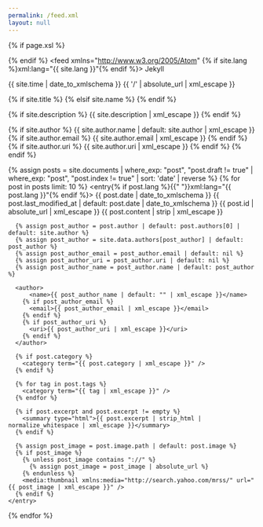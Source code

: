 ```yaml
---
permalink: /feed.xml
layout: null
---
```

<?xml version="1.0" encoding="utf-8"?>
{% if page.xsl %}
  <?xml-stylesheet type="text/xml" href="{{ '/feed.xslt.xml' | absolute_url }}"?>
{% endif %}
<feed xmlns="http://www.w3.org/2005/Atom" {% if site.lang %}xml:lang="{{ site.lang }}"{% endif %}>
  <generator uri="https://jekyllrb.com/" version="{{ jekyll.version }}">Jekyll</generator>
  <link href="{{ page.url | absolute_url }}" rel="self" type="application/atom+xml" />
  <link href="{{ '/' | absolute_url }}" rel="alternate" type="text/html" {% if site.lang %}hreflang="{{ site.lang }}" {% endif %}/>
  <updated>{{ site.time | date_to_xmlschema }}</updated>
  <id>{{ '/' | absolute_url | xml_escape }}</id>

  {% if site.title %}
    <title type="html">{{ site.title | smartify | xml_escape }}</title>
  {% elsif site.name %}
    <title type="html">{{ site.name | smartify | xml_escape }}</title>
  {% endif %}

  {% if site.description %}
    <subtitle>{{ site.description | xml_escape }}</subtitle>
  {% endif %}

  {% if site.author %}
    <author>
        <name>{{ site.author.name | default: site.author | xml_escape }}</name>
      {% if site.author.email %}
        <email>{{ site.author.email | xml_escape }}</email>
      {% endif %}
      {% if site.author.uri %}
        <uri>{{ site.author.uri | xml_escape }}</uri>
      {% endif %}
    </author>
  {% endif %}

  {% assign posts = site.documents | where_exp: "post", "post.draft != true" | where_exp: "post", "post.index != true" | sort: 'date' | reverse %}
  {% for post in posts limit: 10 %}
    <entry{% if post.lang %}{{" "}}xml:lang="{{ post.lang }}"{% endif %}>
      <title type="html">{{ post.title | smartify | strip_html | normalize_whitespace | xml_escape }}</title>
      <link href="{{ post.url | absolute_url }}" rel="alternate" type="text/html" title="{{ post.title | xml_escape }}" />
      <published>{{ post.date | date_to_xmlschema }}</published>
      <updated>{{ post.last_modified_at | default: post.date | date_to_xmlschema }}</updated>
      <id>{{ post.id | absolute_url | xml_escape }}</id>
      <content type="html" xml:base="{{ post.url | absolute_url | xml_escape }}">{{ post.content | strip | xml_escape }}</content>

      {% assign post_author = post.author | default: post.authors[0] | default: site.author %}
      {% assign post_author = site.data.authors[post_author] | default: post_author %}
      {% assign post_author_email = post_author.email | default: nil %}
      {% assign post_author_uri = post_author.uri | default: nil %}
      {% assign post_author_name = post_author.name | default: post_author %}

      <author>
          <name>{{ post_author_name | default: "" | xml_escape }}</name>
        {% if post_author_email %}
          <email>{{ post_author_email | xml_escape }}</email>
        {% endif %}
        {% if post_author_uri %}
          <uri>{{ post_author_uri | xml_escape }}</uri>
        {% endif %}
      </author>

      {% if post.category %}
        <category term="{{ post.category | xml_escape }}" />
      {% endif %}

      {% for tag in post.tags %}
        <category term="{{ tag | xml_escape }}" />
      {% endfor %}

      {% if post.excerpt and post.excerpt != empty %}
        <summary type="html">{{ post.excerpt | strip_html | normalize_whitespace | xml_escape }}</summary>
      {% endif %}

      {% assign post_image = post.image.path | default: post.image %}
      {% if post_image %}
        {% unless post_image contains "://" %}
          {% assign post_image = post_image | absolute_url %}
        {% endunless %}
        <media:thumbnail xmlns:media="http://search.yahoo.com/mrss/" url="{{ post_image | xml_escape }}" />
      {% endif %}
    </entry>
  {% endfor %}
</feed>
